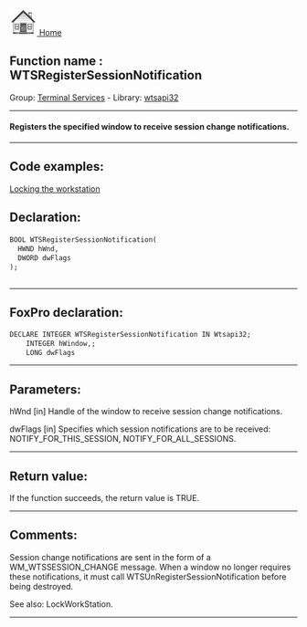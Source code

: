 [<img src="../../images/home.png"> Home ](https://github.com/VFPX/Win32API)  

## Function name : WTSRegisterSessionNotification
Group: [Terminal Services](../../functions_group.md#Terminal_Services)  -  Library: [wtsapi32](../../libraries.md#wtsapi32)  
***  


#### Registers the specified window to receive session change notifications.

***  


## Code examples:
[Locking the workstation](../../samples/sample_300.md)  

## Declaration:
```foxpro  
BOOL WTSRegisterSessionNotification(
  HWND hWnd,
  DWORD dwFlags
);
  
```  
***  


## FoxPro declaration:
```foxpro  
DECLARE INTEGER WTSRegisterSessionNotification IN Wtsapi32;
	INTEGER hWindow,;
	LONG dwFlags  
```  
***  


## Parameters:
hWnd 
[in] Handle of the window to receive session change notifications. 

dwFlags 
[in] Specifies which session notifications are to be received: NOTIFY_FOR_THIS_SESSION, NOTIFY_FOR_ALL_SESSIONS.  
***  


## Return value:
If the function succeeds, the return value is TRUE.  
***  


## Comments:
Session change notifications are sent in the form of a WM_WTSSESSION_CHANGE message. When a window no longer requires these notifications, it must call WTSUnRegisterSessionNotification before being destroyed.  
  
See also: LockWorkStation.  
  
***  


